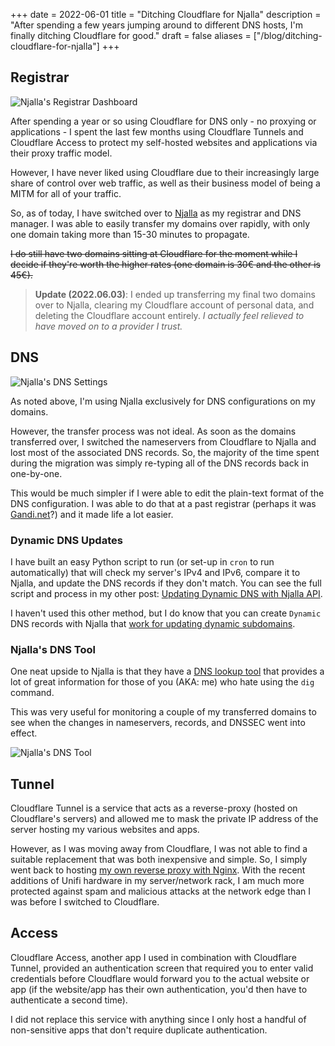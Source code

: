 +++
date = 2022-06-01
title = "Ditching Cloudflare for Njalla"
description = "After spending a few years jumping around to different DNS hosts, I'm finally ditching Cloudflare for good."
draft = false
aliases = ["/blog/ditching-cloudflare-for-njalla"]
+++

## Registrar

![Njalla's Registrar Dashboard](https://img.cleberg.net/blog/20220601-ditching-cloudflare-for-njalla/registrar.png)

After spending a year or so using Cloudflare for DNS only - no proxying or
applications - I spent the last few months using Cloudflare Tunnels and
Cloudflare Access to protect my self-hosted websites and applications via their
proxy traffic model.

However, I have never liked using Cloudflare due to their increasingly large
share of control over web traffic, as well as their business model of being a
MITM for all of your traffic.

So, as of today, I have switched over to [Njalla](https://njal.la) as my
registrar and DNS manager. I was able to easily transfer my domains over
rapidly, with only one domain taking more than 15-30 minutes to propagate.

~~I do still have two domains sitting at Cloudflare for the moment while I
decide if they're worth the higher rates (one domain is 30€ and the other is
45€).~~

> **Update (2022.06.03)**: I ended up transferring my final two domains over to
> Njalla, clearing my Cloudflare account of personal data, and deleting the
> Cloudflare account entirely. _I actually feel relieved to have moved on to a
> provider I trust._

## DNS

![Njalla's DNS Settings](https://img.cleberg.net/blog/20220601-ditching-cloudflare-for-njalla/dns.png)

As noted above, I'm using Njalla exclusively for DNS configurations on my
domains.

However, the transfer process was not ideal. As soon as the domains transferred
over, I switched the nameservers from Cloudflare to Njalla and lost most of the
associated DNS records. So, the majority of the time spent during the migration
was simply re-typing all of the DNS records back in one-by-one.

This would be much simpler if I were able to edit the plain-text format of the
DNS configuration. I was able to do that at a past registrar (perhaps it was
[Gandi.net](https://gandi.net/)?) and it made life a lot easier.

### Dynamic DNS Updates

I have built an easy Python script to run (or set-up in `cron` to run
automatically) that will check my server's IPv4 and IPv6, compare it to Njalla,
and update the DNS records if they don't match. You can see the full script and
process in my other post:
[Updating Dynamic DNS with Njalla API](/blog/njalla-dns-api/).

I haven't used this other method, but I do know that you can create `Dynamic`
DNS records with Njalla that
[work for updating dynamic subdomains](https://njal.la/docs/ddns/).

### Njalla's DNS Tool

One neat upside to Njalla is that they have a
[DNS lookup tool](https://check.njal.la/dns/) that provides a lot of great
information for those of you (AKA: me) who hate using the `dig` command.

This was very useful for monitoring a couple of my transferred domains to see
when the changes in nameservers, records, and DNSSEC went into effect.

![Njalla's DNS Tool](https://img.cleberg.net/blog/20220601-ditching-cloudflare-for-njalla/dns_tool.png)

## Tunnel

Cloudflare Tunnel is a service that acts as a reverse-proxy (hosted on
Cloudflare's servers) and allowed me to mask the private IP address of the
server hosting my various websites and apps.

However, as I was moving away from Cloudflare, I was not able to find a suitable
replacement that was both inexpensive and simple. So, I simply went back to
hosting [my own reverse proxy with Nginx](/blog/set-up-nginx-reverse-proxy/).
With the recent additions of Unifi hardware in my server/network rack, I am much
more protected against spam and malicious attacks at the network edge than I was
before I switched to Cloudflare.

## Access

Cloudflare Access, another app I used in combination with Cloudflare Tunnel,
provided an authentication screen that required you to enter valid credentials
before Cloudflare would forward you to the actual website or app (if the
website/app has their own authentication, you'd then have to authenticate a
second time).

I did not replace this service with anything since I only host a handful of
non-sensitive apps that don't require duplicate authentication.
